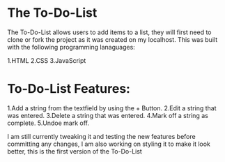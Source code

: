 # The To-Do-List

The To-Do-List allows users to add items to a list, they will first need to clone or fork the project as it was created on my localhost. This was built with the following programming lanaguages:

1.HTML
2.CSS
3.JavaScript

# To-Do-List Features:
1.Add a string from the textfield by using the + Button.
2.Edit a string that was entered.
3.Delete a string that was entered.
4.Mark off a string as complete.
5.Undoe mark off.

I am still currently tweaking it and testing the new features before committing any changes, I am also working on styling it to make it look better, this is the first version of the To-Do-List



